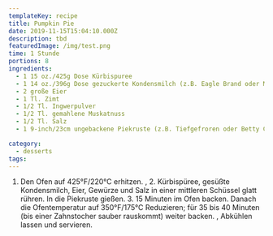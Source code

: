 ```yaml
---
templateKey: recipe
title: Pumpkin Pie
date: 2019-11-15T15:04:10.000Z
description: tbd
featuredImage: /img/test.png
time: 1 Stunde
portions: 8
ingredients:
  - 1 15 oz./425g Dose Kürbispuree
  - 1 14 oz./396g Dose gezuckerte Kondensmilch (z.B. Eagle Brand oder Milchmädchen)
  - 2 große Eier
  - 1 Tl. Zimt
  - 1/2 Tl. Ingwerpulver
  - 1/2 Tl. gemahlene Muskatnuss
  - 1/2 Tl. Salz
  - 1 9-inch/23cm ungebackene Piekruste (z.B. Tiefgefroren oder Betty Crocker Mischung)

category:
  - desserts
tags:
---
```


1. Den Ofen auf 425°F/220°C erhitzen. , 2. Kürbispüree, gesüßte Kondensmilch, Eier, Gewürze und Salz in einer mittleren Schüssel glatt rühren. In die Piekruste gießen. 3. 15 Minuten im Ofen backen. Danach die Ofentemperatur auf 350°F/175°C Reduzieren; für 35 bis 40 Minuten (bis einer Zahnstocher sauber rauskommt) weiter backen. , Abkühlen lassen und servieren.
